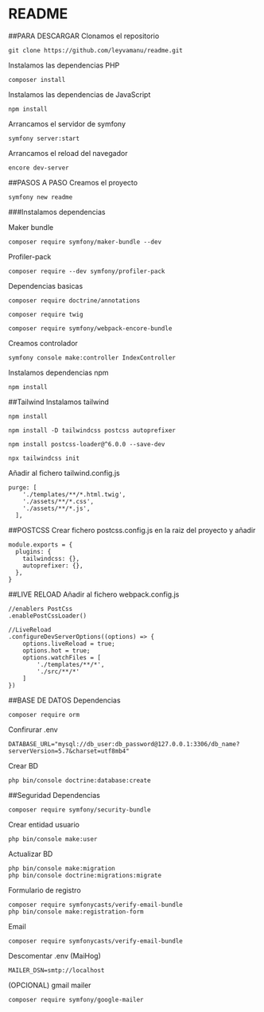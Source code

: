 # README 
##PARA DESCARGAR
Clonamos el repositorio

    git clone https://github.com/leyvamanu/readme.git

Instalamos las dependencias PHP

    composer install

Instalamos las dependencias de JavaScript

    npm install

Arrancamos el servidor de symfony

    symfony server:start

Arrancamos el reload del navegador

    encore dev-server

##PASOS A PASO
Creamos el proyecto

    symfony new readme

###Instalamos dependencias

Maker bundle
    
    composer require symfony/maker-bundle --dev

Profiler-pack

    composer require --dev symfony/profiler-pack

Dependencias basicas

    composer require doctrine/annotations

    composer require twig

    composer require symfony/webpack-encore-bundle

Creamos controlador

    symfony console make:controller IndexController

Instalamos dependencias npm

    npm install

##Tailwind
Instalamos tailwind

    npm install

    npm install -D tailwindcss postcss autoprefixer

    npm install postcss-loader@^6.0.0 --save-dev

    npx tailwindcss init

Añadir al fichero tailwind.config.js

    purge: [
        './templates/**/*.html.twig',
        './assets/**/*.css',
        './assets/**/*.js',
      ],

##POSTCSS
Crear fichero postcss.config.js en la raiz del proyecto y añadir
    
    module.exports = {
      plugins: {
        tailwindcss: {},
        autoprefixer: {},
      },
    }

##LIVE RELOAD
Añadir al fichero webpack.config.js
    
    //enablers PostCss
    .enablePostCssLoader()

    //LiveReload
    .configureDevServerOptions((options) => {
        options.liveReload = true;
        options.hot = true;
        options.watchFiles = [
            './templates/**/*',
            './src/**/*'
        ]
    })

##BASE DE DATOS
Dependencias

    composer require orm

Confirurar .env

    DATABASE_URL="mysql://db_user:db_password@127.0.0.1:3306/db_name?serverVersion=5.7&charset=utf8mb4"

Crear BD
    
    php bin/console doctrine:database:create

##Seguridad
Dependencias  
  
    composer require symfony/security-bundle

Crear entidad usuario

    php bin/console make:user

Actualizar BD

    php bin/console make:migration
    php bin/console doctrine:migrations:migrate

Formulario de registro

    composer require symfonycasts/verify-email-bundle
    php bin/console make:registration-form

Email

    composer require symfonycasts/verify-email-bundle

Descomentar .env (MaiHog)

    MAILER_DSN=smtp://localhost

(OPCIONAL) gmail mailer
    
    composer require symfony/google-mailer 